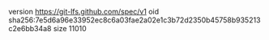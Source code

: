 version https://git-lfs.github.com/spec/v1
oid sha256:7e5d6a96e33952ec8c6a03fae2a02e1c3b72d2350b45758b935213c2e6bb34a8
size 11010
